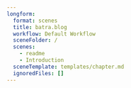 ```yaml
---
longform:
  format: scenes
  title: batra.blog
  workflow: Default Workflow
  sceneFolder: /
  scenes:
    - readme
    - Introduction
  sceneTemplate: templates/chapter.md
  ignoredFiles: []
---
```

